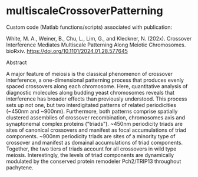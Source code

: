 # multiscaleCrossoverPatterning

Custom code (Matlab functions/scripts) associated with publication:

White, M. A., Weiner, B., Chu, L., Lim, G., and Kleckner, N. (202x).  Crossover Interference Mediates Multiscale Patterning Along Meiotic Chromosomes. bioRxiv. https://doi.org/10.1101/2024.01.28.577645

Abstract

A major feature of meiosis is the classical phenomenon of crossover interference, a one-dimensional patterning process that produces evenly spaced crossovers along each chromosome.  Here, quantitative analysis of diagnostic molecules along budding yeast chromosomes reveals that interference has broader effects than previously understood.  This process sets up not one, but two interdigitated patterns of related periodicities (~450nm and ~900nm).  Furthermore, both patterns comprise spatially clustered assemblies of crossover recombination, chromosomes axis and synaptonemal complex proteins ("triads").  ~450nm periodicity triads are sites of canonical crossovers and manifest as focal accumulations of triad components.  ~900nm periodicity triads are sites of a minority type of crossover and manifest as domainal accumulations of triad components.  Together, the two tiers of triads account for all crossovers in wild type meiosis.  Interestingly, the levels of triad components are dynamically modulated by the conserved protein remodeler Pch2/TRIP13 throughout pachytene.

